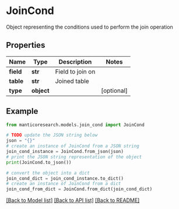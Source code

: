 # JoinCond

Object representing the conditions used to perform the join operation

## Properties

Name | Type | Description | Notes
------------ | ------------- | ------------- | -------------
**field** | **str** | Field to join on | 
**table** | **str** | Joined table | 
**type** | **object** |  | [optional] 

## Example

```python
from manticoresearch.models.join_cond import JoinCond

# TODO update the JSON string below
json = "{}"
# create an instance of JoinCond from a JSON string
join_cond_instance = JoinCond.from_json(json)
# print the JSON string representation of the object
print(JoinCond.to_json())

# convert the object into a dict
join_cond_dict = join_cond_instance.to_dict()
# create an instance of JoinCond from a dict
join_cond_from_dict = JoinCond.from_dict(join_cond_dict)
```
[[Back to Model list]](../README.md#documentation-for-models) [[Back to API list]](../README.md#documentation-for-api-endpoints) [[Back to README]](../README.md)


